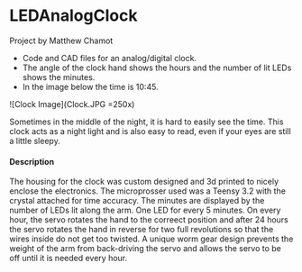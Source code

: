 # LEDAnalogClock
Project by Matthew Chamot

* Code and CAD files for an analog/digital clock.  
* The angle of the clock hand shows the hours and the number of lit LEDs shows the minutes.
* In the image below the time is 10:45.

![Clock Image](Clock.JPG =250x)

Sometimes in the middle of the night, it is hard to easily see the time.  This clock acts as a night light and is also easy to read, even if your eyes are still a little sleepy.  

#### Description
The housing for the clock was custom designed and 3d printed to nicely enclose the electronics.  The microprosser used was a Teensy 3.2 with the crystal attached for time accuracy.  The minutes are displayed by the number of LEDs lit along the arm.  One LED for every 5 minutes.  On every hour, the servo rotates the hand to the correect position and after 24 hours the servo rotates the hand in reverse for two full revolutions so that the wires inside do not get too twisted.  A unique worm gear design prevents the weight of the arm from back-driving the servo and allows the servo to be off until it is needed every hour.
